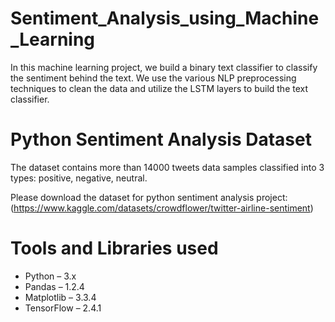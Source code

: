 # Sentiment_Analysis_using_Machine_Learning

In this machine learning project, we build a binary text classifier to classify the sentiment behind the text. We use the various NLP preprocessing techniques to clean the data and utilize the LSTM layers to build the text classifier.

# Python Sentiment Analysis Dataset
The dataset contains more than 14000 tweets data samples classified into 3 types: positive, negative, neutral.

Please download the dataset for python sentiment analysis project: (https://www.kaggle.com/datasets/crowdflower/twitter-airline-sentiment)

# Tools and Libraries used
* Python – 3.x
* Pandas – 1.2.4
* Matplotlib – 3.3.4
* TensorFlow – 2.4.1
